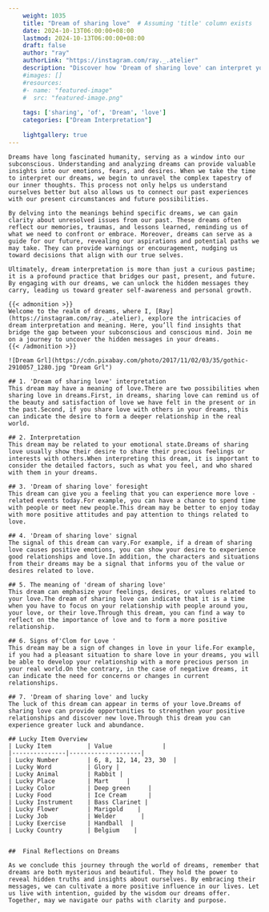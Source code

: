 ```yaml
---
    weight: 1035
    title: "Dream of sharing love"  # Assuming 'title' column exists
    date: 2024-10-13T06:00:00+08:00
    lastmod: 2024-10-13T06:00:00+08:00
    draft: false
    author: "ray"
    authorLink: "https://instagram.com/ray._.atelier"
    description: "Discover how 'Dream of sharing love' can interpret your future and uncover its significant meanings in your life."
    #images: []
    #resources:
    #- name: "featured-image"
    #  src: "featured-image.png"
    
    tags: ['sharing', 'of', 'Dream', 'love']
    categories: ["Dream Interpretation"]
    
    lightgallery: true
---
```

    
    Dreams have long fascinated humanity, serving as a window into our subconscious. Understanding and analyzing dreams can provide valuable insights into our emotions, fears, and desires. When we take the time to interpret our dreams, we begin to unravel the complex tapestry of our inner thoughts. This process not only helps us understand ourselves better but also allows us to connect our past experiences with our present circumstances and future possibilities.
    
    By delving into the meanings behind specific dreams, we can gain clarity about unresolved issues from our past. These dreams often reflect our memories, traumas, and lessons learned, reminding us of what we need to confront or embrace. Moreover, dreams can serve as a guide for our future, revealing our aspirations and potential paths we may take. They can provide warnings or encouragement, nudging us toward decisions that align with our true selves.
    
    Ultimately, dream interpretation is more than just a curious pastime; it is a profound practice that bridges our past, present, and future. By engaging with our dreams, we can unlock the hidden messages they carry, leading us toward greater self-awareness and personal growth.
    
    {{< admonition >}}
    Welcome to the realm of dreams, where I, [Ray](https://instagram.com/ray._.atelier), explore the intricacies of dream interpretation and meaning. Here, you’ll find insights that bridge the gap between your subconscious and conscious mind. Join me on a journey to uncover the hidden messages in your dreams.
    {{< /admonition >}}
    
    ![Dream Grl](https://cdn.pixabay.com/photo/2017/11/02/03/35/gothic-2910057_1280.jpg "Dream Grl")
    
    ## 1. 'Dream of sharing love' interpretation
    This dream may have a meaning of love.There are two possibilities when sharing love in dreams.First, in dreams, sharing love can remind us of the beauty and satisfaction of love we have felt in the present or in the past.Second, if you share love with others in your dreams, this can indicate the desire to form a deeper relationship in the real world.
    
    ## 2. Interpretation
    This dream may be related to your emotional state.Dreams of sharing love usually show their desire to share their precious feelings or interests with others.When interpreting this dream, it is important to consider the detailed factors, such as what you feel, and who shared with them in your dreams.
    
    ## 3. 'Dream of sharing love' foresight
    This dream can give you a feeling that you can experience more love -related events today.For example, you can have a chance to spend time with people or meet new people.This dream may be better to enjoy today with more positive attitudes and pay attention to things related to love.
    
    ## 4. 'Dream of sharing love' signal
    The signal of this dream can vary.For example, if a dream of sharing love causes positive emotions, you can show your desire to experience good relationships and love.In addition, the characters and situations from their dreams may be a signal that informs you of the value or desires related to love.
    
    ## 5. The meaning of 'dream of sharing love'
    This dream can emphasize your feelings, desires, or values related to your love.The dream of sharing love can indicate that it is a time when you have to focus on your relationship with people around you, your love, or their love.Through this dream, you can find a way to reflect on the importance of love and to form a more positive relationship.
    
    ## 6. Signs of'Clom for Love '
    This dream may be a sign of changes in love in your life.For example, if you had a pleasant situation to share love in your dreams, you will be able to develop your relationship with a more precious person in your real world.On the contrary, in the case of negative dreams, it can indicate the need for concerns or changes in current relationships.
    
    ## 7. 'Dream of sharing love' and lucky
    The luck of this dream can appear in terms of your love.Dreams of sharing love can provide opportunities to strengthen your positive relationships and discover new love.Through this dream you can experience greater luck and abundance.
    
    ## Lucky Item Overview
    | Lucky Item          | Value              |
    |---------------|--------------------|
    | Lucky Number        | 6, 8, 12, 14, 23, 30  |
    | Lucky Word          | Glory |
    | Lucky Animal        | Rabbit |
    | Lucky Place         | Mart     |
    | Lucky Color         | Deep green     |
    | Lucky Food          | Ice Cream      |
    | Lucky Instrument    | Bass Clarinet |
    | Lucky Flower        | Marigold    |
    | Lucky Job           | Welder       |
    | Lucky Exercise      | Handball  |
    | Lucky Country       | Belgium    |
    
    
    ##  Final Reflections on Dreams
    
    As we conclude this journey through the world of dreams, remember that dreams are both mysterious and beautiful. They hold the power to reveal hidden truths and insights about ourselves. By embracing their messages, we can cultivate a more positive influence in our lives. Let us live with intention, guided by the wisdom our dreams offer. Together, may we navigate our paths with clarity and purpose.
    